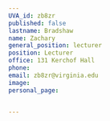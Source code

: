 ```yaml
---
UVA_id: zb8zr
published: false
lastname: Bradshaw
name: Zachary
general_position: lecturer
position: Lecturer
office: 131 Kerchof Hall
phone: 
email: zb8zr@virginia.edu
image:
personal_page:


---
```

